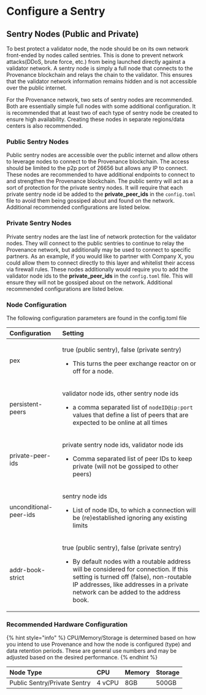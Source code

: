 # Configure a Sentry

## Sentry Nodes \(Public and Private\)

To best protect a validator node, the node should be on its own network front-ended by nodes called sentries. This is done to prevent network attacks\(DDoS, brute force, etc.\) from being launched directly against a validator network. A sentry node is simply a full node that connects to the Provenance blockchain and relays the chain to the validator. This ensures that the validator network information remains hidden and is not accessible over the public internet.

For the Provenance network, two sets of sentry nodes are recommended. Both are essentially simple full nodes with some additional configuration. It is recommended that at least two of each type of sentry node be created to ensure high availability. Creating these nodes in separate regions/data centers is also recommended.

### **Public Sentry Nodes**

Public sentry nodes are accessible over the public internet and allow others to leverage nodes to connect to the Provenance blockchain. The access should be limited to the p2p port of 26656 but allows any IP to connect. These nodes are recommended to have additional endpoints to connect to and strengthen the Provenance blockchain. The public sentry will act as a sort of protection for the private sentry nodes. It will require that each private sentry node id be added to the **private\_peer**_**\_**_**ids** in the `config.toml` file to avoid them being gossiped about and found on the network. Additional recommended configurations are listed below.

### **Private Sentry Nodes**

Private sentry nodes are the last line of network protection for the validator nodes. They will connect to the public sentries to continue to relay the Provenance network, but additionally may be used to connect to specific partners. As an example, if you would like to partner with Company X, you could allow them to connect directly to this layer and whitelist their access via firewall rules. These nodes additionally would require you to add the validator node ids to the  **private\_peer**_**\_**_**ids** in the `config.toml` file. This will ensure they will not be gossiped about on the network. Additional recommended configurations are listed below.

### **Node Configuration**

The following configuration parameters are found in the config.toml file

<table>
  <thead>
    <tr>
      <th style="text-align:left">Configuration</th>
      <th style="text-align:left">Setting</th>
    </tr>
  </thead>
  <tbody>
    <tr>
      <td style="text-align:left">pex</td>
      <td style="text-align:left">
        <p>true (public sentry), false (private sentry)</p>
        <ul>
          <li>This turns the peer exchange reactor on or off for a node.</li>
        </ul>
      </td>
    </tr>
    <tr>
      <td style="text-align:left">persistent-peers</td>
      <td style="text-align:left">
        <p>validator node ids, other sentry node ids</p>
        <ul>
          <li>a comma separated list of <code>nodeID@ip:port</code> values that define
            a list of peers that are expected to be online at all times</li>
        </ul>
      </td>
    </tr>
    <tr>
      <td style="text-align:left">private-peer-ids</td>
      <td style="text-align:left">
        <p>private sentry node ids, validator node ids</p>
        <ul>
          <li>Comma separated list of peer IDs to keep private (will not be gossiped
            to other peers)</li>
        </ul>
      </td>
    </tr>
    <tr>
      <td style="text-align:left">unconditional-peer-ids</td>
      <td style="text-align:left">
        <p>sentry node ids</p>
        <ul>
          <li>List of node IDs, to which a connection will be (re)established ignoring
            any existing limits</li>
        </ul>
      </td>
    </tr>
    <tr>
      <td style="text-align:left">addr-book-strict</td>
      <td style="text-align:left">
        <p>true (public sentry), false (private sentry)</p>
        <ul>
          <li>By default nodes with a routable address will be considered for connection.
            If this setting is turned off (false), non-routable IP addresses, like
            addresses in a private network can be added to the address book.</li>
        </ul>
      </td>
    </tr>
  </tbody>
</table>

### Recommended Hardware Configuration

{% hint style="info" %}
CPU/Memory/Storage is determined based on how you intend to use Provenance and how the node is configured \(type\) and data retention periods. These are general use numbers and may be adjusted based on the desired performance. 
{% endhint %}

| Node Type | CPU | Memory | Storage |
| :--- | :--- | :--- | :--- |
| Public Sentry/Private Sentry | 4 vCPU | 8GB | 500GB |

## 

